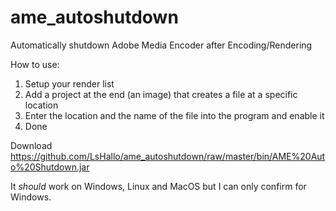 # ame_autoshutdown
Automatically shutdown Adobe Media Encoder after Encoding/Rendering

How to use:
1. Setup your render list
2. Add a project at the end (an image) that creates a file at a specific location
3. Enter the location and the name of the file into the program and enable it
4. Done

Download
https://github.com/LsHallo/ame_autoshutdown/raw/master/bin/AME%20Auto%20Shutdown.jar

It *should* work on Windows, Linux and MacOS but I can only confirm for Windows.

